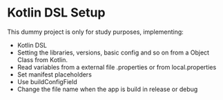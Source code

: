 # Kotlin DSL Setup

This dummy project is only for study purposes, implementing:

- Kotlin DSL
- Setting the libraries, versions, basic config and so on from a Object Class from Kotlin.
- Read variables from a external file .properties or from local.properties
- Set manifest placeholders
- Use buildConfigField
- Change the file name when the app is build in release or debug
